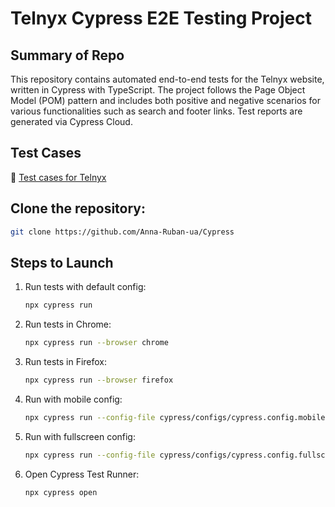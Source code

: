 # Telnyx Cypress E2E Testing Project

## Summary of Repo

This repository contains automated end-to-end tests for the Telnyx website, written in Cypress with TypeScript. The project follows the Page Object Model (POM) pattern and includes both positive and negative scenarios for various functionalities such as search and footer links. Test reports are generated via Cypress Cloud.

## Test Cases

🧪 [Test cases for Telnyx](https://docs.google.com/spreadsheets/d/1kseA19mz9KTTrFpkDTaiH6Goj3PPxELe0FnmTtAIUak/edit?gid=0)

## Clone the repository:
   ```sh
   git clone https://github.com/Anna-Ruban-ua/Cypress
   ```

## Steps to Launch

1. Run tests with default config:
   ```sh
   npx cypress run
   ```
2. Run tests in Chrome:
   ```sh
   npx cypress run --browser chrome
   ```
3. Run tests in Firefox:
   ```sh
   npx cypress run --browser firefox
   ```
4. Run with mobile config:
   ```sh
   npx cypress run --config-file cypress/configs/cypress.config.mobile.ts
   ```
5. Run with fullscreen config:
   ```sh
   npx cypress run --config-file cypress/configs/cypress.config.fullscreen.ts
   ```
6. Open Cypress Test Runner:
   ```sh
   npx cypress open
   ```
